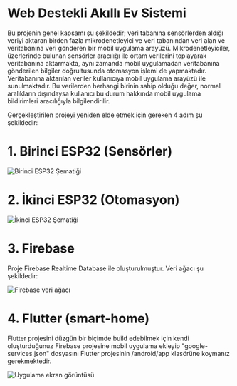 # Web Destekli Akıllı Ev Sistemi

Bu projenin genel kapsamı şu şekildedir; veri tabanına sensörlerden aldığı veriyi aktaran birden fazla mikrodenetleyici ve veri tabanından veri alan ve veritabanına veri gönderen bir mobil uygulama arayüzü. Mikrodenetleyiciler, üzerlerinde bulunan sensörler aracılığı ile ortam verilerini toplayarak veritabanına aktarmakta, aynı zamanda mobil uygulamadan veritabanına gönderilen bilgiler doğrultusunda otomasyon işlemi de yapmaktadır. Veritabanına aktarılan veriler kullanıcıya mobil uygulama arayüzü ile sunulmaktadır. Bu verilerden herhangi birinin sahip olduğu değer, normal aralıkların dışındaysa kullanıcı bu durum hakkında mobil uygulama bildirimleri aracılığıyla bilgilendirilir.

Gerçekleştirilen projeyi yeniden elde etmek için gereken 4 adım şu şekildedir:

# 1. Birinci ESP32 (Sensörler)

![Birinci ESP32 Şematiği](https://i.imgur.com/y1jjjYX.png)

# 2. İkinci ESP32 (Otomasyon)

![İkinci ESP32 Şematiği](https://i.imgur.com/DhstRXS.png)

# 3. Firebase

Proje Firebase Realtime Database ile oluşturulmuştur. Veri ağacı şu şekildedir:

![Firebase veri ağacı](https://i.imgur.com/Nkz5cSt.png)

# 4. Flutter (smart-home)

Flutter projesini düzgün bir biçimde build edebilmek için kendi oluşturduğunuz Firebase projesine mobil uygulama ekleyip "google-services.json" dosyasını Flutter projesinin /android/app klasörüne koymanız gerekmektedir.

![Uygulama ekran görüntüsü](https://i.imgur.com/3G8cy5T.png)
